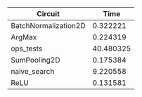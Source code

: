 | Circuit | Time |
| --- | --- |
| BatchNormalization2D | 0.322221 |
| ArgMax | 0.224319 |
| ops_tests | 40.480325 |
| SumPooling2D | 0.175384 |
| naive_search | 9.220558 |
| ReLU | 0.131581 |
